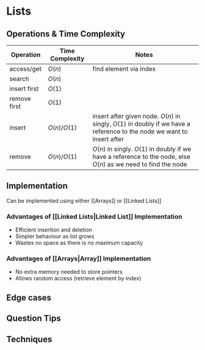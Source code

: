 # Lists

## Operations & Time Complexity

| Operation | Time Complexity | Notes |
| ----------|-----------------|-------| 
| access/get | $O(n)$ |find element via index|
| search | $O(n)$ ||
|insert first| $O(1)$||
| remove first | $O(1)$ ||
| insert | $O(n)/O(1)$ |insert after given node. $O(n)$ in singly, $O(1)$ in doubly if we have a reference to the node we want to insert after|
| remove | $O(n)/O(1)$|$O(n)$ in singly. $O(1)$ in doubly if we have a reference to the node, else $O(n)$ as we need to find the node |

## Implementation
Can be implemented using either [[Arrays]] or [[Linked Lists]]


### Advantages of [[Linked Lists|Linked List]] Implementation
- Efficient insertion and deletion
- Simpler behaviour as list grows
- Wastes no space as there is no maximum capacity

### Advantages of [[Arrays|Array]] Implementation
- No extra memory needed to store pointers
- Allows random access (retrieve element by index)

## Edge cases

## Question Tips

## Techniques
